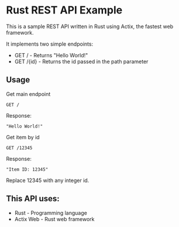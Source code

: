 
# Rust REST API Example

This is a sample REST API written in Rust using Actix, the fastest web framework.

It implements two simple endpoints:

- GET / - Returns "Hello World!"
- GET /{id} - Returns the id passed in the path parameter

## Usage
Get main endpoint
```
GET /
```
Response:
```
"Hello World!"
```
Get item by id
```
GET /12345
```
Response:
```
"Item ID: 12345"
```
Replace 12345 with any integer id.

## This API uses:

- Rust - Programming language
- Actix Web - Rust web framework